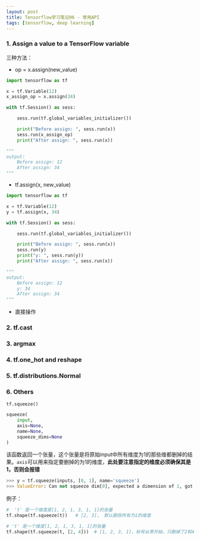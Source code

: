```yaml
---
layout: post
title: Tensorflow学习笔记06 - 常用API
tags: [tensorflow, deep learning]
---
```


### 1. Assign a value to a TensorFlow variable

三种方法：

- op = x.assign(new_value)

```python
import tensorflow as tf

x = tf.Variable(12)
x_assign_op = x.assign(34)

with tf.Session() as sess:

	sess.run(tf.global_variables_initializer())

	print("Before assign: ", sess.run(x))
	sess.run(x_assign_op)
	print("After assign: ", sess.run(x))

"""
output:
	Before assign: 12
	After assign: 34
"""
```

- tf.assign(x, new_value)

```python
import tensorflow as tf

x = tf.Variable(12)
y = tf.assign(x, 34)

with tf.Session() as sess:

	sess.run(tf.global_variables_initializer())

	print("Before assign: ", sess.run(x))
	sess.run(y)
	print("y: ", sess.run(y))
	print("After assign: ", sess.run(x))

"""
output:
	Before assign: 12
	y: 34
	After assign: 34
"""
```

- 直接操作


### 2. tf.cast


### 3. argmax


### 4. tf.one_hot and reshape


### 5. tf.distributions.Normal


### 6. Others

`tf.squeeze()`

```python
squeeze(
    input,
    axis=None,
    name=None,
    squeeze_dims=None
)
```

该函数返回一个张量，这个张量是将原始input中所有维度为1的那些维都删掉的结果。`axis`可以用来指定要删掉的为1的维度，**此处要注意指定的维度必须确保其是1，否则会报错**

```python
>>> y = tf.squeeze(inputs, [0, 1], name='squeeze')
>>> ValueError: Can not squeeze dim[0], expected a dimension of 1, got 32 for 'squeeze' (op: 'Squeeze') with input shapes: [32,1,1,3].
```

例子：

```python
#  't' 是一个维度是[1, 2, 1, 3, 1, 1]的张量
tf.shape(tf.squeeze(t))   # [2, 3]， 默认删除所有为1的维度

# 't' 是一个维度[1, 2, 1, 3, 1, 1]的张量
tf.shape(tf.squeeze(t, [2, 4]))  # [1, 2, 3, 1]，标号从零开始，只删掉了2和4维的1
```




























